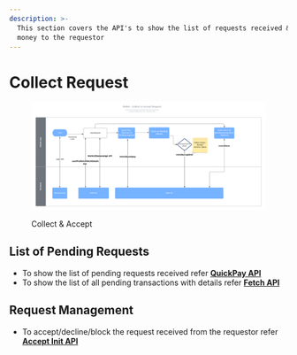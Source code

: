 ```yaml
---
description: >-
  This section covers the API's to show the list of requests received & to send
  money to the requestor
---
```


# Collect Request

<figure><img src="../../../../../.gitbook/assets/Wallet - SendMoney Design - Collect.png" alt=""><figcaption><p>Collect &#x26; Accept</p></figcaption></figure>

## List of Pending Requests

* To show the list of pending requests received refer [**QuickPay API**](api-specification/version-2/quick-pay-api.md)
* To show the list of all pending transactions with details refer [**Fetch API**](api-specification/version-2/request-money/version-2/request-money-fetch-api.md)

## &#x20;Request Management

* To accept/decline/block the request received from the requestor refer [**Accept Init API**](api-specification/version-2/request-money/version-2/request-money-accept-initiate-api.md)











